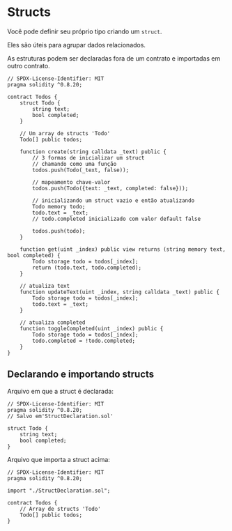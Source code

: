 # Structs

Você pode definir seu próprio tipo criando um `struct`.

Eles são úteis para agrupar dados relacionados.

As estruturas podem ser declaradas fora de um contrato e importadas em outro contrato.

```solidity
// SPDX-License-Identifier: MIT
pragma solidity ^0.8.20;

contract Todos {
    struct Todo {
        string text;
        bool completed;
    }

    // Um array de structs 'Todo'
    Todo[] public todos;

    function create(string calldata _text) public {
        // 3 formas de inicializar um struct
        // chamando como uma função
        todos.push(Todo(_text, false));

        // mapeamento chave-valor
        todos.push(Todo({text: _text, completed: false}));

        // inicializando um struct vazio e então atualizando
        Todo memory todo;
        todo.text = _text;
        // todo.completed inicializado com valor default false

        todos.push(todo);
    }

    function get(uint _index) public view returns (string memory text, bool completed) {
        Todo storage todo = todos[_index];
        return (todo.text, todo.completed);
    }

    // atualiza text
    function updateText(uint _index, string calldata _text) public {
        Todo storage todo = todos[_index];
        todo.text = _text;
    }

    // atualiza completed
    function toggleCompleted(uint _index) public {
        Todo storage todo = todos[_index];
        todo.completed = !todo.completed;
    }
}
```

## Declarando e importando structs

Arquivo em que a struct é declarada:

```solidity
// SPDX-License-Identifier: MIT
pragma solidity ^0.8.20;
// Salvo em'StructDeclaration.sol'

struct Todo {
    string text;
    bool completed;
}
```

Arquivo que importa a struct acima:

```solidity
// SPDX-License-Identifier: MIT
pragma solidity ^0.8.20;

import "./StructDeclaration.sol";

contract Todos {
    // Array de structs 'Todo'
    Todo[] public todos;
}
```